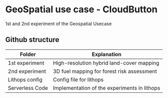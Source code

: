 # GeoSpatial use case - CloudButton #
1st and 2nd experiment of the Geospatial Usecase


## Github structure

Folder | Explanation
------------- | -------------
1st experiment  | High-resolution hybrid land-cover mapping
2nd experiment  |  3D fuel mapping for forest risk assessment
Lithops config  | Config file for lithops
Serverless Code | Implementation of the experiments in lithops


